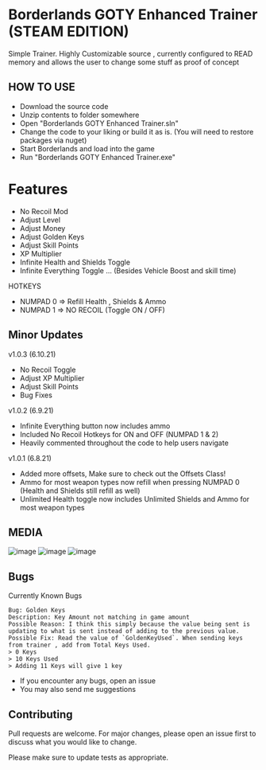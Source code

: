 # Borderlands GOTY Enhanced Trainer (STEAM EDITION)
Simple Trainer. Highly Customizable source , currently configured to READ memory and allows the user to change some stuff as proof of concept

## HOW TO USE
- Download the source code
- Unzip contents to folder somewhere
- Open "Borderlands GOTY Enhanced Trainer.sln"
- Change the code to your liking or build it as is. (You will need to restore packages via nuget)
- Start Borderlands and load into the game
- Run "Borderlands GOTY Enhanced Trainer.exe"

# Features
- No Recoil Mod
- Adjust Level
- Adjust Money
- Adjust Golden Keys
- Adjust Skill Points
- XP Multiplier
- Infinite Health and Shields Toggle
- Infinite Everything Toggle ... (Besides Vehicle Boost and skill time)

HOTKEYS
- NUMPAD 0 => Refill Health , Shields & Ammo
- NUMPAD 1 => NO RECOIL (Toggle ON / OFF)

## Minor Updates
v1.0.3 (6.10.21)
- No Recoil Toggle
- Adjust XP Multiplier 
- Adjust Skill Points
- Bug Fixes

v1.0.2 (6.9.21)
- Infinite Everything button now includes ammo
- Included No Recoil Hotkeys for ON and OFF (NUMPAD 1 & 2)
- Heavily commented throughout the code to help users navigate

v1.0.1 (6.8.21)
- Added more offsets, Make sure to check out the Offsets Class!
- Ammo for most weapon types now refill when pressing NUMPAD 0 (Health and Shields still refill as well)
- Unlimited Health toggle now includes Unlimited Shields and Ammo for most weapon types

## MEDIA
![image](https://user-images.githubusercontent.com/80198020/121612413-5d6f2600-ca28-11eb-8552-644522e91679.png)
![image](https://user-images.githubusercontent.com/80198020/121112725-cd8a6b80-c7de-11eb-9a9f-21d76c0c4dfa.png)
![image](https://user-images.githubusercontent.com/80198020/121112768-e266ff00-c7de-11eb-949f-7053271488f3.png)

## Bugs
Currently Known Bugs
```
Bug: Golden Keys
Description: Key Amount not matching in game amount
Possible Reason: I think this simply because the value being sent is updating to what is sent instead of adding to the previous value.
Possible Fix: Read the value of `GoldenKeyUsed`. When sending keys from trainer , add from Total Keys Used. 
> 0 Keys
> 10 Keys Used
> Adding 11 Keys will give 1 key
```
- If you encounter any bugs, open an issue
- You may also send me suggestions

## Contributing
Pull requests are welcome. For major changes, please open an issue first to discuss what you would like to change.

Please make sure to update tests as appropriate.
